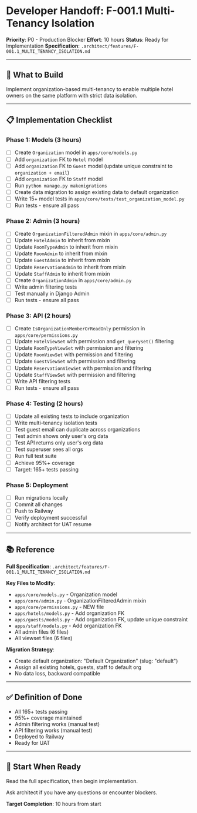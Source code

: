# Developer Handoff: F-001.1 Multi-Tenancy Isolation

**Priority**: P0 - Production Blocker
**Effort**: 10 hours
**Status**: Ready for Implementation
**Specification**: `.architect/features/F-001.1_MULTI_TENANCY_ISOLATION.md`

---

## 🎯 What to Build

Implement organization-based multi-tenancy to enable multiple hotel owners on the same platform with strict data isolation.

---

## 📋 Implementation Checklist

### Phase 1: Models (3 hours)
- [ ] Create `Organization` model in `apps/core/models.py`
- [ ] Add `organization` FK to `Hotel` model
- [ ] Add `organization` FK to `Guest` model (update unique constraint to `organization + email`)
- [ ] Add `organization` FK to `Staff` model
- [ ] Run `python manage.py makemigrations`
- [ ] Create data migration to assign existing data to default organization
- [ ] Write 15+ model tests in `apps/core/tests/test_organization_model.py`
- [ ] Run tests - ensure all pass

### Phase 2: Admin (3 hours)
- [ ] Create `OrganizationFilteredAdmin` mixin in `apps/core/admin.py`
- [ ] Update `HotelAdmin` to inherit from mixin
- [ ] Update `RoomTypeAdmin` to inherit from mixin
- [ ] Update `RoomAdmin` to inherit from mixin
- [ ] Update `GuestAdmin` to inherit from mixin
- [ ] Update `ReservationAdmin` to inherit from mixin
- [ ] Update `StaffAdmin` to inherit from mixin
- [ ] Create `OrganizationAdmin` in `apps/core/admin.py`
- [ ] Write admin filtering tests
- [ ] Test manually in Django Admin
- [ ] Run tests - ensure all pass

### Phase 3: API (2 hours)
- [ ] Create `IsOrganizationMemberOrReadOnly` permission in `apps/core/permissions.py`
- [ ] Update `HotelViewSet` with permission and `get_queryset()` filtering
- [ ] Update `RoomTypeViewSet` with permission and filtering
- [ ] Update `RoomViewSet` with permission and filtering
- [ ] Update `GuestViewSet` with permission and filtering
- [ ] Update `ReservationViewSet` with permission and filtering
- [ ] Update `StaffViewSet` with permission and filtering
- [ ] Write API filtering tests
- [ ] Run tests - ensure all pass

### Phase 4: Testing (2 hours)
- [ ] Update all existing tests to include organization
- [ ] Write multi-tenancy isolation tests
- [ ] Test guest email can duplicate across organizations
- [ ] Test admin shows only user's org data
- [ ] Test API returns only user's org data
- [ ] Test superuser sees all orgs
- [ ] Run full test suite
- [ ] Achieve 95%+ coverage
- [ ] Target: 165+ tests passing

### Phase 5: Deployment
- [ ] Run migrations locally
- [ ] Commit all changes
- [ ] Push to Railway
- [ ] Verify deployment successful
- [ ] Notify architect for UAT resume

---

## 📚 Reference

**Full Specification**: `.architect/features/F-001.1_MULTI_TENANCY_ISOLATION.md`

**Key Files to Modify**:
- `apps/core/models.py` - Organization model
- `apps/core/admin.py` - OrganizationFilteredAdmin mixin
- `apps/core/permissions.py` - NEW file
- `apps/hotels/models.py` - Add organization FK
- `apps/guests/models.py` - Add organization FK, update unique constraint
- `apps/staff/models.py` - Add organization FK
- All admin files (6 files)
- All viewset files (6 files)

**Migration Strategy**:
- Create default organization: "Default Organization" (slug: "default")
- Assign all existing hotels, guests, staff to default org
- No data loss, backward compatible

---

## ✅ Definition of Done

- All 165+ tests passing
- 95%+ coverage maintained
- Admin filtering works (manual test)
- API filtering works (manual test)
- Deployed to Railway
- Ready for UAT

---

## 🚀 Start When Ready

Read the full specification, then begin implementation.

Ask architect if you have any questions or encounter blockers.

**Target Completion**: 10 hours from start
